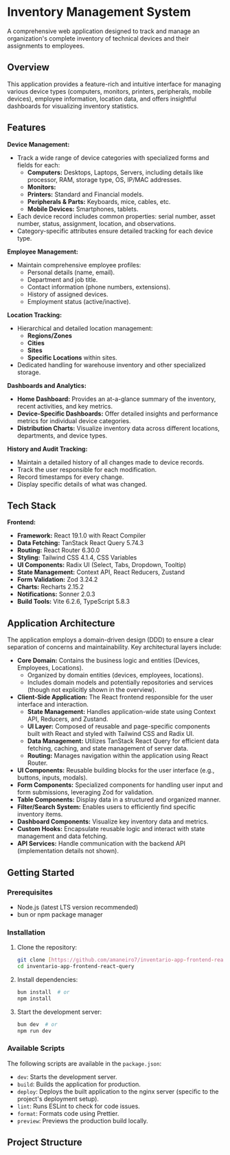 # Inventory Management System

A comprehensive web application designed to track and manage an organization's complete inventory of technical devices and their assignments to employees.

## Overview

This application provides a feature-rich and intuitive interface for managing various device types (computers, monitors, printers, peripherals, mobile devices), employee information, location data, and offers insightful dashboards for visualizing inventory statistics.

## Features

**Device Management:**

- Track a wide range of device categories with specialized forms and fields for each:
    - **Computers:** Desktops, Laptops, Servers, including details like processor, RAM, storage type, OS, IP/MAC addresses.
    - **Monitors:**
    - **Printers:** Standard and Financial models.
    - **Peripherals & Parts:** Keyboards, mice, cables, etc.
    - **Mobile Devices:** Smartphones, tablets.
- Each device record includes common properties: serial number, asset number, status, assignment, location, and observations.
- Category-specific attributes ensure detailed tracking for each device type.

**Employee Management:**

- Maintain comprehensive employee profiles:
    - Personal details (name, email).
    - Department and job title.
    - Contact information (phone numbers, extensions).
    - History of assigned devices.
    - Employment status (active/inactive).

**Location Tracking:**

- Hierarchical and detailed location management:
    - **Regions/Zones**
    - **Cities**
    - **Sites**
    - **Specific Locations** within sites.
- Dedicated handling for warehouse inventory and other specialized storage.

**Dashboards and Analytics:**

- **Home Dashboard:** Provides an at-a-glance summary of the inventory, recent activities, and key metrics.
- **Device-Specific Dashboards:** Offer detailed insights and performance metrics for individual device categories.
- **Distribution Charts:** Visualize inventory data across different locations, departments, and device types.

**History and Audit Tracking:**

- Maintain a detailed history of all changes made to device records.
- Track the user responsible for each modification.
- Record timestamps for every change.
- Display specific details of what was changed.

## Tech Stack

**Frontend:**

- **Framework:** React 19.1.0 with React Compiler
- **Data Fetching:** TanStack React Query 5.74.3
- **Routing:** React Router 6.30.0
- **Styling:** Tailwind CSS 4.1.4, CSS Variables
- **UI Components:** Radix UI (Select, Tabs, Dropdown, Tooltip)
- **State Management:** Context API, React Reducers, Zustand
- **Form Validation:** Zod 3.24.2
- **Charts:** Recharts 2.15.2
- **Notifications:** Sonner 2.0.3
- **Build Tools:** Vite 6.2.6, TypeScript 5.8.3

## Application Architecture

The application employs a domain-driven design (DDD) to ensure a clear separation of concerns and maintainability. Key architectural layers include:

- **Core Domain:** Contains the business logic and entities (Devices, Employees, Locations).
    - Organized by domain entities (devices, employees, locations).
    - Includes domain models and potentially repositories and services (though not explicitly shown in the overview).
- **Client-Side Application:** The React frontend responsible for the user interface and interaction.
    - **State Management:** Handles application-wide state using Context API, Reducers, and Zustand.
    - **UI Layer:** Composed of reusable and page-specific components built with React and styled with Tailwind CSS and Radix UI.
    - **Data Management:** Utilizes TanStack React Query for efficient data fetching, caching, and state management of server data.
    - **Routing:** Manages navigation within the application using React Router.
- **UI Components:** Reusable building blocks for the user interface (e.g., buttons, inputs, modals).
- **Form Components:** Specialized components for handling user input and form submissions, leveraging Zod for validation.
- **Table Components:** Display data in a structured and organized manner.
- **Filter/Search System:** Enables users to efficiently find specific inventory items.
- **Dashboard Components:** Visualize key inventory data and metrics.
- **Custom Hooks:** Encapsulate reusable logic and interact with state management and data fetching.
- **API Services:** Handle communication with the backend API (implementation details not shown).

## Getting Started

### Prerequisites

- Node.js (latest LTS version recommended)
- bun or npm package manager

### Installation

1.  Clone the repository:

    ```bash
    git clone [https://github.com/amaneiro7/inventario-app-frontend-react-query.git](https://github.com/amaneiro7/inventario-app-frontend-react-query.git)
    cd inventario-app-frontend-react-query
    ```

2.  Install dependencies:

    ```bash
    bun install  # or
    npm install
    ```

3.  Start the development server:
    ```bash
    bun dev  # or
    npm run dev
    ```

### Available Scripts

The following scripts are available in the `package.json`:

- `dev`: Starts the development server.
- `build`: Builds the application for production.
- `deploy`: Deploys the built application to the nginx server (specific to the project's deployment setup).
- `lint`: Runs ESLint to check for code issues.
- `format`: Formats code using Prettier.
- `preview`: Previews the production build locally.

## Project Structure
